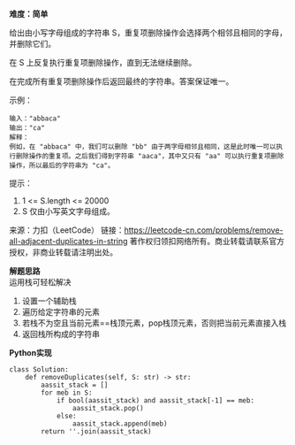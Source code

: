 **难度：简单**    

给出由小写字母组成的字符串 S，重复项删除操作会选择两个相邻且相同的字母，并删除它们。  

在 S 上反复执行重复项删除操作，直到无法继续删除。  

在完成所有重复项删除操作后返回最终的字符串。答案保证唯一。  

示例：
```
输入："abbaca"
输出："ca"
解释：
例如，在 "abbaca" 中，我们可以删除 "bb" 由于两字母相邻且相同，这是此时唯一可以执行删除操作的重复项。之后我们得到字符串 "aaca"，其中又只有 "aa" 可以执行重复项删除操作，所以最后的字符串为 "ca"。
```

提示：
1. 1 <= S.length <= 20000
2. S 仅由小写英文字母组成。

来源：力扣（LeetCode）
链接：https://leetcode-cn.com/problems/remove-all-adjacent-duplicates-in-string
著作权归领扣网络所有。商业转载请联系官方授权，非商业转载请注明出处。  

**解题思路**  
运用栈可轻松解决
1. 设置一个辅助栈
2. 遍历给定字符串的元素
3. 若栈不为空且当前元素==栈顶元素，pop栈顶元素，否则把当前元素直接入栈
4. 返回栈所构成的字符串

**Python实现**  
```
class Solution:
    def removeDuplicates(self, S: str) -> str:
        aassit_stack = []
        for meb in S:
            if bool(aassit_stack) and aassit_stack[-1] == meb:
                aassit_stack.pop()
            else:
                aassit_stack.append(meb)
        return ''.join(aassit_stack)
```